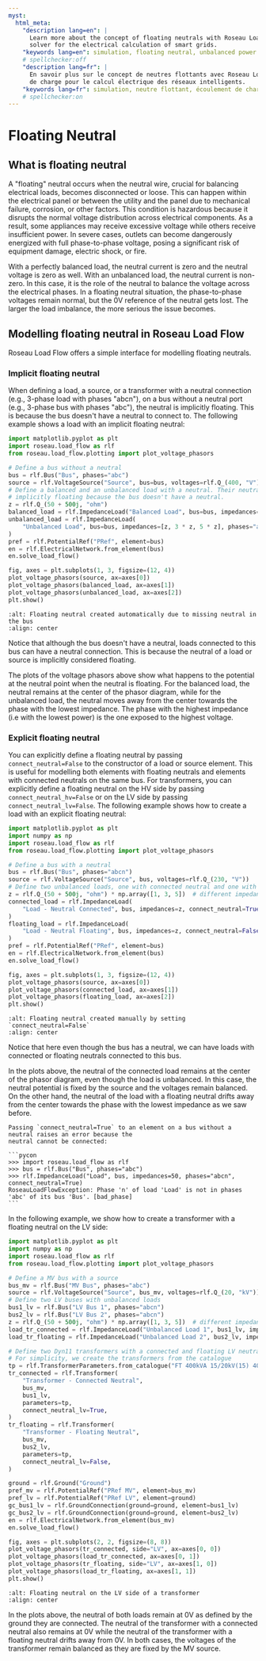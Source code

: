 ```yaml
---
myst:
  html_meta:
    "description lang=en": |
      Learn more about the concept of floating neutrals with Roseau Load Flow, a powerful load flow
      solver for the electrical calculation of smart grids.
    "keywords lang=en": simulation, floating neutral, unbalanced power flow
    # spellchecker:off
    "description lang=fr": |
      En savoir plus sur le concept de neutres flottants avec Roseau Load Flow, solveur d'écoulements
      de charge pour le calcul électrique des réseaux intelligents.
    "keywords lang=fr": simulation, neutre flottant, écoulement de charge déséquilibré
    # spellchecker:on
---
```


# Floating Neutral

## What is floating neutral

A "floating" neutral occurs when the neutral wire, crucial for balancing electrical loads, becomes
disconnected or loose. This can happen within the electrical panel or between the utility and the
panel due to mechanical failure, corrosion, or other factors. This condition is hazardous because
it disrupts the normal voltage distribution across electrical components. As a result, some
appliances may receive excessive voltage while others receive insufficient power. In severe cases,
outlets can become dangerously energized with full phase-to-phase voltage, posing a significant
risk of equipment damage, electric shock, or fire.

With a perfectly balanced load, the neutral current is zero and the neutral voltage is zero as well.
With an unbalanced load, the neutral current is non-zero. In this case, it is the role of the
neutral to balance the voltage across the electrical phases. In a floating neutral situation, the
phase-to-phase voltages remain normal, but the 0V reference of the neutral gets lost. The larger
the load imbalance, the more serious the issue becomes.

## Modelling floating neutral in Roseau Load Flow

Roseau Load Flow offers a simple interface for modelling floating neutrals.

### Implicit floating neutral

When defining a load, a source, or a transformer with a neutral connection (e.g., 3-phase load with
phases "abcn"), on a bus without a neutral port (e.g., 3-phase bus with phases "abc"), the neutral
is implicitly floating. This is because the bus doesn't have a neutral to connect to. The following
example shows a load with an implicit floating neutral:

```python
import matplotlib.pyplot as plt
import roseau.load_flow as rlf
from roseau.load_flow.plotting import plot_voltage_phasors

# Define a bus without a neutral
bus = rlf.Bus("Bus", phases="abc")
source = rlf.VoltageSource("Source", bus=bus, voltages=rlf.Q_(400, "V"))
# Define a balanced and an unbalanced load with a neutral. Their neutral is
# implicitly floating because the bus doesn't have a neutral.
z = rlf.Q_(50 + 500j, "ohm")
balanced_load = rlf.ImpedanceLoad("Balanced Load", bus=bus, impedances=z, phases="abcn")
unbalanced_load = rlf.ImpedanceLoad(
    "Unbalanced Load", bus=bus, impedances=[z, 3 * z, 5 * z], phases="abcn"
)
pref = rlf.PotentialRef("PRef", element=bus)
en = rlf.ElectricalNetwork.from_element(bus)
en.solve_load_flow()

fig, axes = plt.subplots(1, 3, figsize=(12, 4))
plot_voltage_phasors(source, ax=axes[0])
plot_voltage_phasors(balanced_load, ax=axes[1])
plot_voltage_phasors(unbalanced_load, ax=axes[2])
plt.show()
```

```{image} /_static/Advanced/Floating_Neutral_Auto.png
:alt: Floating neutral created automatically due to missing neutral in the bus
:align: center
```

Notice that although the bus doesn't have a neutral, loads connected to this bus can have a neutral
connection. This is because the neutral of a load or source is implicitly considered floating.

The plots of the voltage phasors above show what happens to the potential at the neutral point when
the neutral is floating. For the balanced load, the neutral remains at the center of the phasor
diagram, while for the unbalanced load, the neutral moves away from the center towards the phase
with the lowest impedance. The phase with the highest impedance (i.e with the lowest power) is the
one exposed to the highest voltage.

### Explicit floating neutral

You can explicitly define a floating neutral by passing `connect_neutral=False` to the constructor
of a load or source element. This is useful for modelling both elements with floating neutrals and
elements with connected neutrals on the same bus. For transformers, you can explicitly define a
floating neutral on the HV side by passing `connect_neutral_hv=False` or on the LV side by passing
`connect_neutral_lv=False`. The following example shows how to create a load with an explicit
floating neutral:

```python
import matplotlib.pyplot as plt
import numpy as np
import roseau.load_flow as rlf
from roseau.load_flow.plotting import plot_voltage_phasors

# Define a bus with a neutral
bus = rlf.Bus("Bus", phases="abcn")
source = rlf.VoltageSource("Source", bus, voltages=rlf.Q_(230, "V"))
# Define two unbalanced loads, one with connected neutral and one with floating neutral
z = rlf.Q_(50 + 500j, "ohm") * np.array([1, 3, 5])  # different impedance on each phase
connected_load = rlf.ImpedanceLoad(
    "Load - Neutral Connected", bus, impedances=z, connect_neutral=True
)
floating_load = rlf.ImpedanceLoad(
    "Load - Neutral Floating", bus, impedances=z, connect_neutral=False
)
pref = rlf.PotentialRef("PRef", element=bus)
en = rlf.ElectricalNetwork.from_element(bus)
en.solve_load_flow()

fig, axes = plt.subplots(1, 3, figsize=(12, 4))
plot_voltage_phasors(source, ax=axes[0])
plot_voltage_phasors(connected_load, ax=axes[1])
plot_voltage_phasors(floating_load, ax=axes[2])
plt.show()
```

```{image} /_static/Advanced/Floating_Neutral_Manual.png
:alt: Floating neutral created manually by setting `connect_neutral=False`
:align: center
```

Notice that here even though the bus has a neutral, we can have loads with connected or floating
neutrals connected to this bus.

In the plots above, the neutral of the connected load remains at the center of the phasor diagram,
even though the load is unbalanced. In this case, the neutral potential is fixed by the source and
the voltages remain balanced. On the other hand, the neutral of the load with a floating neutral
drifts away from the center towards the phase with the lowest impedance as we saw before.

````{note}
Passing `connect_neutral=True` to an element on a bus without a neutral raises an error because the
neutral cannot be connected:

```pycon
>>> import roseau.load_flow as rlf
>>> bus = rlf.Bus("Bus", phases="abc")
>>> rlf.ImpedanceLoad("Load", bus, impedances=50, phases="abcn", connect_neutral=True)
RoseauLoadFlowException: Phase 'n' of load 'Load' is not in phases 'abc' of its bus 'Bus'. [bad_phase]
```
````

In the following example, we show how to create a transformer with a floating neutral on the LV side:

```python
import matplotlib.pyplot as plt
import numpy as np
import roseau.load_flow as rlf
from roseau.load_flow.plotting import plot_voltage_phasors

# Define a MV bus with a source
bus_mv = rlf.Bus("MV Bus", phases="abc")
source = rlf.VoltageSource("Source", bus_mv, voltages=rlf.Q_(20, "kV"))
# Define two LV buses with unbalanced loads
bus1_lv = rlf.Bus("LV Bus 1", phases="abcn")
bus2_lv = rlf.Bus("LV Bus 2", phases="abcn")
z = rlf.Q_(50 + 500j, "ohm") * np.array([1, 3, 5])  # different impedance on each phase
load_tr_connected = rlf.ImpedanceLoad("Unbalanced Load 1", bus1_lv, impedances=z)
load_tr_floating = rlf.ImpedanceLoad("Unbalanced Load 2", bus2_lv, impedances=z)

# Define two Dyn11 transformers with a connected and floating LV neutrals
# For simplicity, we create the transformers from the catalogue
tp = rlf.TransformerParameters.from_catalogue("FT 400kVA 15/20kV(15) 400V Dyn11")
tr_connected = rlf.Transformer(
    "Transformer - Connected Neutral",
    bus_mv,
    bus1_lv,
    parameters=tp,
    connect_neutral_lv=True,
)
tr_floating = rlf.Transformer(
    "Transformer - Floating Neutral",
    bus_mv,
    bus2_lv,
    parameters=tp,
    connect_neutral_lv=False,
)

ground = rlf.Ground("Ground")
pref_mv = rlf.PotentialRef("PRef MV", element=bus_mv)
pref_lv = rlf.PotentialRef("PRef LV", element=ground)
gc_bus1_lv = rlf.GroundConnection(ground=ground, element=bus1_lv)
gc_bus2_lv = rlf.GroundConnection(ground=ground, element=bus2_lv)
en = rlf.ElectricalNetwork.from_element(bus_mv)
en.solve_load_flow()

fig, axes = plt.subplots(2, 2, figsize=(8, 8))
plot_voltage_phasors(tr_connected, side="LV", ax=axes[0, 0])
plot_voltage_phasors(load_tr_connected, ax=axes[0, 1])
plot_voltage_phasors(tr_floating, side="LV", ax=axes[1, 0])
plot_voltage_phasors(load_tr_floating, ax=axes[1, 1])
plt.show()
```

```{image} /_static/Advanced/Floating_Neutral_Transformer.png
:alt: Floating neutral on the LV side of a transformer
:align: center
```

In the plots above, the neutral of both loads remain at 0V as defined by the ground they are
connected. The neutral of the transformer with a connected neutral also remains at 0V while the
neutral of the transformer with a floating neutral drifts away from 0V. In both cases, the voltages
of the transformer remain balanced as they are fixed by the MV source.

